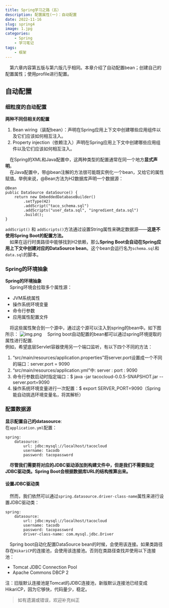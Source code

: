 ```yaml
---
title: Spring学习之路（五）
description: 配置属性(一)：自动配置
date: 2022-11-16
slug: spring4
image: 1.jpg
categories:
    - Spring
    - 学习笔记
tags:
    - 框架
---
```

&emsp;第六章内容第五版与第六版几乎相同。本章介绍了自动配置bean；创建自己的配置属性；使用profile进行配置。

## 自动配置
### 细粒度的自动配置
**两种不同但相关的配置**  
1. Bean wiring（装配bean）：声明在Spring应⽤上下⽂中创建哪些应⽤组件以及它们应该如何相互注入。  
2. Property injection（依赖注入）声明在Spring应⽤上下⽂中创建哪些应⽤组件以及它们应该如何相互注入。

&emsp;在Spring的XML和Java配置中，这两种类型的配置通常在同一个地方**显式声明**。  
&emsp;在Java配置中，带@bean注解的方法很可能既实例化一个bean，又给它的属性赋值。举例来说，@Bean方法为H2数据库声明一个数据源：
```	
@Bean
public DataSource dataSource() {
    return new EmbeddedDatabaseBuilder()
        .setType(H2)
        .addScript("taco_schema.sql")
        .addScripts("user_data.sql", "ingredient_data.sql")
        .build();
}
```
```addScript()``` 和 ```addScripts()```方法通过设置String属性来确定数据源——**这是不使用Spring Boot的配置方法。**  
&emsp;如果在运行时类路径中能够找到H2依赖，那么**Spring Boot会自动在Spring应用上下文中创建对应的DataSource bean**。这个bean会运行名为```schema.sql```和```data.sql```的脚本。

### Spring的环境抽象
**Spring的环境抽象**  
&emsp;Spring环境会拉取多个属性源：
* JVM系统属性
* 操作系统环境变量
* 命令行参数
* 应用属性配置文件

&emsp;将这些属性聚合到一个源中，通过这个源可以注入到spring的bean中。如下图所示：
![img.png](img.png)
&emsp;Spring boot自动配置的bean都可以通过spring环境提取的属性进行配置.  
例如，希望底层Servlet容器使用另一个端口监听，有以下四个不同的方法：
1. “src/main/resources/application.properties”将server.port设置成一个不同的端口：server.port = 9090
2. “src/main/resources/application.yml”中: server : port : 9090
3. 命令行参数启动时指定端口：$ java -jar tacocloud-0.0.5-SNAPSHOT.jar --server.port=9090
4. 操作系统环境变量进行一次配置：$ export SERVER_PORT=9090（Spring能自动挑选环境变量名，将其解析）  

### 配置数据源
**显示配置自己的datasource**:  
在```application.yml```配置：
```
spring:
    datasource:
        url: jdbc:mysql://localhost/tacocloud
        username: tacodb
        password: tacopassword
```
&emsp;**尽管我们需要将对应的JDBC驱动添加到构建⽂件中，但是我们不需要指定JDBC驱动类。Spring Boot会根据数据库URL的结构推算出来。**  
#### 设置JDBC驱动类
&emsp;然⽽，我们依然可以通过```spring.datasource.driver-class-name```属性来进⾏设置JDBC驱动类：  
```
spring:
    datasource:
        url: jdbc:mysql://localhost/tacocloud
        username: tacodb
        password: tacopassword
        driver-class-name: com.mysql.jdbc.Driver
```
&emsp;Spring boot自动化配置DataSource bean的时候，会使用该连接。如果类路径存在```HikariCP```的连接池，会使用该连接池。否则在类路径查找并使用以下连接池：
* Tomcat JDBC Connection Pool
* Apache Commons DBCP 2  

注：旧版默认连接池是Tomcat的JDBC连接池，新版默认连接池已经变成HikariCP，因为它够快，代码量少，稳定。
> 如有遗漏或错误，欢迎补充纠正